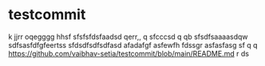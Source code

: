 # testcommit
k
jjrr
oqegggg
hhsf
sfsfsfdsfaadsd  qerr,,  q
sfcccsd q qb
sfsdfsaaaasdqw
sdfsasfdfgfeertss
sfdsdfsdfsdfasd
afadafgf
asfewfh
fdssgr
asfasfasg
sf
  q q
https://github.com/vaibhav-setia/testcommit/blob/main/README.md
r
ds
